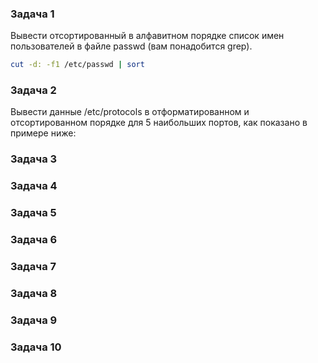 ### Задача 1
Вывести отсортированный в алфавитном порядке список имен пользователей в файле passwd (вам понадобится grep).
```bash
cut -d: -f1 /etc/passwd | sort
```
### Задача 2
Вывести данные /etc/protocols в отформатированном и отсортированном порядке для 5 наибольших портов, как показано в примере ниже:


### Задача 3
### Задача 4
### Задача 5
### Задача 6
### Задача 7
### Задача 8
### Задача 9
### Задача 10
